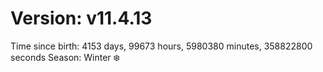# Version: v11.4.13
Time since birth: 4153 days, 99673 hours, 5980380 minutes, 358822800 seconds
Season: Winter ❄️
